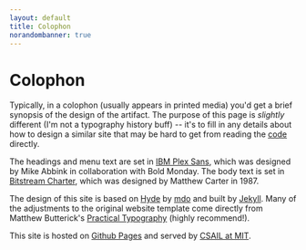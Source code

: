 ```yaml
---
layout: default
title: Colophon
norandombanner: true
---
```

# Colophon

Typically, in a colophon (usually appears in printed media) you'd get a brief synopsis of the design of the artifact. The purpose of this page is _slightly_ different (I'm not a typography history buff) -- it's to fill in any details about how to design a similar site that may be hard to get from reading the <a href="https://github.com/sageshoyu/sageshoyu.github.io">code</a> directly.

The headings and menu text are set in <a href='https://www.ibm.com/plex/'>IBM Plex Sans</a>, which was designed by Mike Abbink in collaboration with Bold Monday. 
The body text is set in <a href="https://practicaltypography.com/charter.html">Bitstream Charter</a>, which was designed by Matthew Carter in 1987.

The design of this site is based on <a href="https://github.com/poole/hyde">Hyde</a> by <a href="https://twitter.com/mdo">mdo</a> and built by <a href="https://jekyllrb.com/">Jekyll</a>. 
Many of the adjustments to the original website template come directly from Matthew Butterick's <a href="https://practicaltypography.com/">Practical Typography</a> (highly recommend!). 

This site is hosted on <a href="https://pages.github.com/">Github Pages</a> and served by <a href="https://tig.csail.mit.edu/web-services/hosting-options/github-pages/">CSAIL at MIT</a>.

